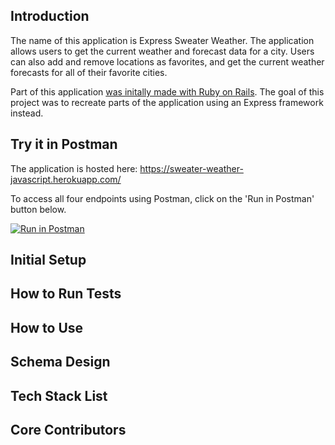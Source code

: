 ## Introduction

The name of this application is Express Sweater Weather. The application allows users to get the current weather and forecast data for a city. Users can also add and remove locations as favorites, and get the current weather forecasts for all of their favorite cities.

Part of this application [was initally made with Ruby on Rails](https://github.com/joshsherwood1/sweater_weather). The goal of this project was to recreate parts of the application using an Express framework instead. 

## Try it in Postman

The application is hosted here: https://sweater-weather-javascript.herokuapp.com/

To access all four endpoints using Postman, click on the 'Run in Postman' button below.

[![Run in Postman](https://run.pstmn.io/button.svg)](https://app.getpostman.com/run-collection/5f110073b236340d109d) 

## Initial Setup

## How to Run Tests

## How to Use

## Schema Design

## Tech Stack List

## Core Contributors
